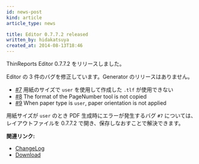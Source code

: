 ```yaml
---
id: news-post
kind: article
article_type: news

title: Editor 0.7.7.2 released
written_by: hidakatsuya
created_at: 2014-08-13T18:46
---
```


ThinReports Editor 0.7.7.2 をリリースしました。

Editor の 3 件のバグを修正しています。Generator のリリースはありません。

  * [#7](https://github.com/thinreports/thinreports-editor/issues/7) 用紙のサイズで `user` を使用して作成した `.tlf` が使用できない
  * [#8](https://github.com/thinreports/thinreports-editor/issues/8) The format of the PageNumber tool is not copied
  * [#9](https://github.com/thinreports/thinreports-editor/issues/9) When paper type is `user`, paper orientation is not applied

用紙サイズが `user` のとき PDF 生成時にエラーが発生するバグ `#7` については、
レイアウトファイルを 0.7.7.2 で開き、保存しなおすことで解決できます。

**関連リンク:**

  * [ChangeLog](https://github.com/thinreports/thinreports-editor/blob/master/CHANGELOG.md)
  * [Download](/download/)
